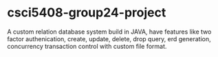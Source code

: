 # csci5408-group24-project

A custom relation database system build in JAVA, have features like two factor authenication, create, update, delete, drop query, erd generation, concurrency transaction control with custom file format.
